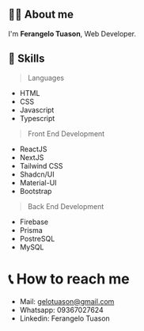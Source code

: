 ## 🙋‍♂️ About me
I'm **Ferangelo Tuason**, Web Developer.

## 🚀 Skills
> Languages
- HTML
- CSS
- Javascript
- Typescript
  
> Front End Development
- ReactJS
- NextJS
- Tailwind CSS
- Shadcn/UI
- Material-UI
- Bootstrap
  
> Back End Development
- Firebase
- Prisma
- PostreSQL
- MySQL

# 📞 How to reach me
- Mail: gelotuason@gmail.com
- Whatsapp: 09367027624
- Linkedin: Ferangelo Tuason

<!--
**gelotuason/gelotuason** is a ✨ _special_ ✨ repository because its `README.md` (this file) appears on your GitHub profile.

Here are some ideas to get you started:

- 🔭 I’m currently working on ...
- 🌱 I’m currently learning ...
- 👯 I’m looking to collaborate on ...
- 🤔 I’m looking for help with ...
- 💬 Ask me about ...
- 📫 How to reach me: ...
- 😄 Pronouns: ...
- ⚡ Fun fact: ...
-->
